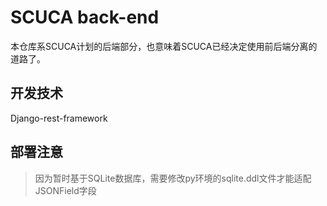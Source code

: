# SCUCA back-end
本仓库系SCUCA计划的后端部分，也意味着SCUCA已经决定使用前后端分离的道路了。

## 开发技术
Django-rest-framework

## 部署注意
> 因为暂时基于SQLite数据库，需要修改py环境的sqlite.ddl文件才能适配JSONField字段